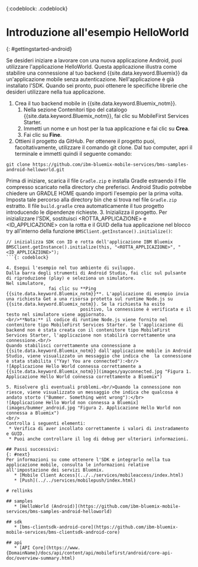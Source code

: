 <!-- Attribute definitions -->
{:codeblock: .codeblock}

# Introduzione all'esempio HelloWorld
{: #gettingstarted-android}

Se desideri iniziare a lavorare con una nuova applicazione Android, puoi utilizzare l'applicazione HelloWorld. Questa applicazione illustra come stabilire una connessione al tuo backend {{site.data.keyword.Bluemix}} da un'applicazione mobile senza autenticazione. Nell'applicazione è già installato l'SDK. Quando sei pronto, puoi ottenere le specifiche librerie
    che desideri utilizzare nella tua applicazione.

1. Crea il tuo backend mobile in {{site.data.keyword.Bluemix_notm}}.
    1. Nella sezione Contenitori tipo del catalogo {{site.data.keyword.Bluemix_notm}}, fai clic su MobileFirst Services Starter.
    2. Immetti un nome e un host per la tua applicazione e fai clic su **Crea**.
    3. Fai clic su **Fine**.
2. Ottieni il progetto da GitHub. Per ottenere il progetto puoi, facoltativamente, utilizzare il comando git clone. Dal tuo computer, apri il terminale e immetti quindi il seguente comando:
```
git clone https://github.com/ibm-bluemix-mobile-services/bms-samples-android-helloworld.git
```
Prima di iniziare, scarica il file `Gradle.zip` e installa Gradle estraendo il file compresso scaricato nella directory che preferisci. Android Studio potrebbe chiedere un GRADLE HOME quando importi l'esempio per la prima volta. Imposta tale percorso alla directory bin che si trova nel file `Gradle.zip` estratto. Il file `build.gradle` crea automaticamente
                        il tuo progetto introducendo le dipendenze richieste.
3. Inizializza il progetto.
Per inizializzare l'SDK, sostituisci &lt;ROTTA_APPLICAZIONE&gt; e &lt;ID_APPLICAZIONE&gt; con la rotta e il GUID della tua applicazione nel blocco try all'interno della funzione `BMSClient.getInstance().initialize()`:
```
// inizializza SDK con ID e rotta dell'applicazione IBM Bluemix
BMSClient.getInstance().initialize(this, "<ROTTA_APPLICAZIONE>", "<ID_APPLICAZIONE>");
```{: codeblock}

4. Esegui l'esempio nel tuo ambiente di sviluppo.
Dalla barra degli strumenti di Android Studio, fai clic sul pulsante di riproduzione (play) e seleziona un simulatore.
Nel simulatore,
                fai clic su **Ping {{site.data.keyword.Bluemix_notm}}**. L'applicazione di esempio invia una richiesta Get a una risorsa protetta sul runtime Node.js su {{site.data.keyword.Bluemix_notm}}. Se la richiesta ha esito
                            positivo, la connessione è verificata e il testo nel simulatore viene aggiornato.
<br/>**Nota:** il codice di runtime Node.js viene fornito nel contenitore tipo MobileFirst Services Starter. Se l'applicazione di backend non è stata creata con il contenitore tipo MobileFirst Services Starter, l'applicazione non stabilirà correttamente una connessione.<br/>
Quando stabilisci correttamente una connessione a {{site.data.keyword.Bluemix_notm}} dall'applicazione mobile in Android Studio, viene visualizzato un messaggio che indica che  la connessione è stata stabilita ("Yay! You are connected"):<br/>
![Applicazione Hello World connessa correttamente a {{site.data.keyword.Bluemix_notm}}](images/yayconnected.jpg "Figura 1. Applicazione Hello World connessa correttamente a Bluemix")

5. Risolvere gli eventuali problemi.<br/>Quando la connessione non riesce, viene visualizzato un messaggio che indica che qualcosa è andato storto ("Bummer. Something went wrong"):</br>
![Applicazione Hello World non connessa a Bluemix](images/bummer_android.jpg "Figura 2. Applicazione Hello World non connessa a Bluemix")
<br/>
Controlla i seguenti elementi:
 * Verifica di aver incollato correttamente i valori di instradamento e GUID.
 * Puoi anche controllare il log di debug per ulteriori informazioni.

## Passi successivi:
{: #next}
Per informazioni su come ottenere l'SDK e integrarlo nella tua applicazione mobile, consulta le informazioni relative all'impostazione dei servizi Bluemix.
   * [Mobile Client Access](../../services/mobileaccess/index.html)
   * [Push](../../services/mobilepush/index.html)

# rellinks

## samples
   * [HelloWorld (Android)](https://github.com/ibm-bluemix-mobile-services/bms-samples-android-helloworld)

## sdk
   * [bms-clientsdk-android-core](https://github.com/ibm-bluemix-mobile-services/bms-clientsdk-android-core)

## api
   * [API Core](https://www.{DomainName}/docs/api/content/api/mobilefirst/android/core-api-doc/overview-summary.html)
